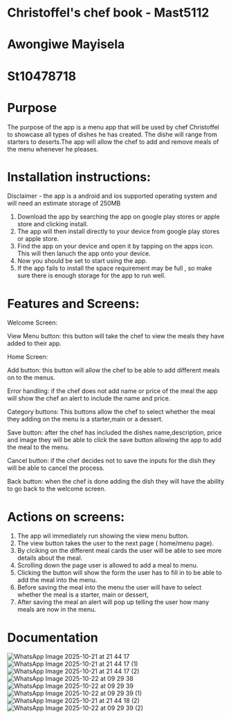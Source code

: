 # Christoffel's chef book - Mast5112
# Awongiwe Mayisela 
# St10478718

# Purpose 
The purpose of the app is a menu app that will be used by chef Christoffel to showcase all types of dishes he has created. The dishe will range from starters to deserts.The app will allow the chef to add and remove meals of the menu whenever he pleases. 

# Installation instructions:

Disclaimer - the app is a android and ios supported operating system and will need an estimate storage of 250MB

1. Download the app by searching the app on google play stores or apple store and clicking install. 
2. The app will then install directly to your device from google play stores or apple store. 
3. Find the app on your device and open it by tapping on the apps icon. This will then lanuch the app onto your device.
4. Now you should be set to start using the app.
5. If the app fails to install the space requirement may be full , so make sure there is enough storage for the app to run well.

# Features and Screens: 

Welcome Screen:

View Menu button: this button will take the chef to view the meals they have added to their app.

Home Screen:

Add button: this button will allow the chef to be able to add different meals on to the menus. 

Error handling: if the chef does not add name or price of the meal the app will show the chef an alert to include the name and price. 

Category buttons: This buttons allow the chef to select whether the meal they adding on the menu is a starter,main or a dessert. 

Save button: after the chef has included the dishes name,description, price and image they will be able to click the save button allowing the app to add the meal to the menu.

Cancel button: if the chef decides not to save the inputs for the dish they will be able to cancel the process.

Back button: when the chef is done adding the dish they will have the ability to go back to the welcome screen.

# Actions on screens: 

1. The app wil immediately run showing the view menu button.
2. The view button takes the user to the next page ( home/menu page).
3. By clciking on the different meal cards the user will be able to see more details about the meal.
4. Scrolling down the page user is allowed to add a meal to menu.
5. Clicking the button will show the form the user has to fill in to be able to add the meal into the menu.
6. Before saving the meal into the menu the user will have to select whether the meal is a starter, main or dessert,
7. After saving the meal an alert will pop up telling the user how many meals are now in the menu.

   
# Documentation
![WhatsApp Image 2025-10-21 at 21 44 17](https://github.com/user-attachments/assets/38e4c95d-1245-4730-a82b-c0788e88baa2)
![WhatsApp Image 2025-10-21 at 21 44 17 (1)](https://github.com/user-attachments/assets/740255d8-8cd4-4cfe-87ba-40fdbd778c5e)
![WhatsApp Image 2025-10-21 at 21 44 17 (2)](https://github.com/user-attachments/assets/4ae071fe-0d51-4ed8-9fdc-2efd7face0c4)
![WhatsApp Image 2025-10-22 at 09 29 38](https://github.com/user-attachments/assets/a1ed4dff-62a4-4448-815d-f52ff700332e)
![WhatsApp Image 2025-10-22 at 09 29 39](https://github.com/user-attachments/assets/ffb30709-6d1f-4857-9de2-2cd33a05aa0b)
![WhatsApp Image 2025-10-22 at 09 29 39 (1)](https://github.com/user-attachments/assets/a77a65ca-bdcc-4c1b-b78b-02997c36f80f)
![WhatsApp Image 2025-10-21 at 21 44 18 (2)](https://github.com/user-attachments/assets/9f4f6e87-7c3e-4d24-9c9e-db53fa7ab051)
![WhatsApp Image 2025-10-22 at 09 29 39 (2)](https://github.com/user-attachments/assets/7ea86b2d-1b6d-4c40-98eb-9ab2a447ac26)








